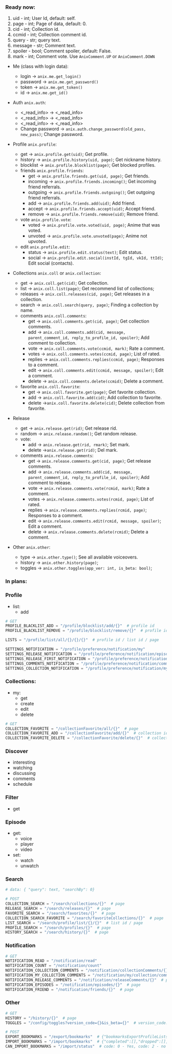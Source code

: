 
### Ready now:
1. uid - int; User Id, default: self.
2. page - int; Page of data, default: 0.
3. cid - int; Collection id.
4. ccmid - int; Collection comment id.
5. query - str; query text.
6. message - str; Comment text.
7. spoiler - bool; Comment spoiler, default: False.
8. mark - int; Comment vote. Use `AnixComment.UP` or `AnixComment.DOWN`


* Me (class with login data): 
    - login -> `anix.me.get_login()`
    - password -> `anix.me.get_password()`
    - token -> `anix.me.get_token()`
    - id -> `anix.me.get_id()`

* Auth `anix.auth`:
    - <_read_info> -> <_read_info>
    - <_read_info> -> <_read_info>
    - <_read_info> -> <_read_info>
    - Change password -> `anix.auth.change_password(old_pass, new_pass)`; Change password.

* Profile `anix.profile`:
    - get -> `anix.profile.get(uid)`; Get profile.
    - history  -> `anix.profile.history(uid, page)`; Get nickname history.
    - blocklist  -> `anix.profile.blocklist(page)`; Get blocked profiles.
    - friends `anix.profile.friends`: 
        * get -> `anix.profile.friends.get(uid, page)`; Get friends.
        * incoming -> `anix.profile.friends.incoming()`; Get incoming friend referrals.
        * outgoing -> `anix.profile.friends.outgoing()`; Get outgoing friend referrals.
        * add -> `anix.profile.friends.add(uid)`; Add friend.
        * accept -> `anix.profile.friends.accept(uid)`; Accept friend.
        * remove -> `anix.profile.friends.remove(uid)`; Remove friend.
    - vote `anix.profile.vote`: 
        * voted -> `anix.profile.vote.voted(uid, page)`; Anime that was voted.
        * unvoted -> `anix.profile.vote.unvoted(page)`; Anime not upvoted.
    - edit `anix.profile.edit`: 
        * status -> `anix.profile.edit.status(text)`; Edit status.
        * social -> `anix.profile.edit.social(instId, tgId, vkId, ttId)`; Edit social (contacts).

* Collections `anix.coll` or `anix.collection`:
    - get -> `anix.coll.get(cid)`; Get collection.
    - list -> `anix.coll.list(page)`; Get recommend list of collections;
    - releases -> `anix.coll.releases(cid, page)`; Get releases in a collection.
    - search -> `anix.coll.search(query, page)`; Finding a collection by name.
    - comments `anix.coll.comments`:
      * get -> `anix.coll.comments.get(cid, page)`; Get collection comments.
      * add -> `anix.coll.comments.add(cid, message, parent_comment_id, reply_to_profile_id, spoiler)`; Add comment to collection.
      * vote -> `anix.coll.comments.vote(ccmid, mark)`; Rate a comment.
      * votes -> `anix.coll.comments.votes(ccmid, page)`; List of rated.
      * replies -> `anix.coll.comments.replies(ccmid, page)`; Responses to a comment.
      * edit -> `anix.coll.comments.edit(ccmid, message, spoiler)`; Edit a comment.
      * delete -> `anix.coll.comments.delete(ccmid)`; Delete a comment.
    - favorite `anix.coll.favorite`:
      * get -> `anix.coll.favorite.get(page)`; Get favorite collection.
      * add -> `anix.coll.favorite.add(cid)`; Add collection to favorite.
      * delete ->`anix.coll.favorite.delete(cid)`; Delete collection from favorite.
  
* Release
  - get -> `anix.release.get(rid)`; Get release rid.
  - random -> `anix.release.random()`; Get random release.
  - vote:
      * add -> `anix.release.get(rid, rmark)`; Set mark.
      * delete ->`anix.release.get(rid)`; Del mark.
  - comments `anix.release.comments`:
    * get -> `anix.release.comments.get(cid, page)`; Get release comments.
    * add -> `anix.release.comments.add(cid, message, parent_comment_id, reply_to_profile_id, spoiler)`; Add comment to release.
    * vote -> `anix.release.comments.vote(rcmid, mark)`; Rate a comment.
    * votes -> `anix.release.comments.votes(rcmid, page)`; List of rated.
    * replies -> `anix.release.comments.replies(rcmid, page)`; Responses to a comment.
    * edit -> `anix.release.comments.edit(rcmid, message, spoiler)`; Edit a comment.
    * delete -> `anix.release.comments.delete(rcmid)`; Delete a comment.

* Other `anix.other`:
  - type -> `anix.other.type()`; See all available voiceovers.
  - history -> `anix.other.history(page)`;  
  - toggles -> `anix.other.toggles(app_ver: int, is_beta: bool)`;


### **In plans:**

### Profile
- list:
     * add
```python
# GET
PROFILE_BLACKLIST_ADD = "/profile/blocklist/add/{}"  # profile id
PROFILE_BLACKLIST_REMOVE = "/profile/blocklist/remove/{}"  # profile id

LISTS = "/profile/list/all/{}/{}/{}"  # profile id / list id / page

SETTINGS_NOTIFICATION = "/profile/preference/notification/my"
SETTINGS_RELEASE_NOTIFICATION = "/profile/preference/notification/episode/edit"
SETTINGS_RELEASE_FIRST_NOTIFICATION = "/profile/preference/notification/episode/first/edit"
SETTINGS_COMMENTS_NOTIFICATION = "/profile/preference/notification/comment/edit"
SETTINGS_COLLECTION_NOTIFICATION = "/profile/preference/notification/my/collection/comment/edit"
```

### Collections:
- my:
     * get
     * create
     * edit
     * delete
```python
# GET
COLLECTION_FAVORITE = "/collectionFavorite/all/{}"  # page
COLLECTION_FAVORITE_ADD = "/collectionFavorite/add/{}"  # collection id
COLLECTION_FAVORITE_DELETE = "/collectionFavorite/delete/{}"  # collection id
```

### Discover
- interesting
- watching
- discussing
- comments
- schedule

### Filter
- get

### Episode
- get: 
     * voice
     * player
     * video
- set:
     * watch
     * unwatch

### Search
```python
# data: { "query": text, "searchBy": 0}

# POST
COLLECTION_SEARCH = "/search/collections/{}"  # page
RELEASE_SEARCH = "/search/releases/{}"  # page
FAVORITE_SEARCH = "/search/favorites/{}"  # page
COLLECTION_SEARCH_FAVORITE = "/search/favoriteCollections/{}"  # page
LIST_SEARCH = "/search/profile/list/{}/{}"  # list id / page
PROFILE_SEARCH = "/search/profiles/{}"  # page
HISTORY_SEARCH = "/search/history/{}"  # page
```

### Notification
```python
# GET
NOTIFICATION_READ = "/notification/read"
NOTIFICATION_COUNT = "/notification/count"
NOTIFICATION_COLLECTION_COMMENTS = "/notification/collectionComments/{}"  # page
NOTIFICATION_MY_COLLECTION_COMMENTS = "/notification/my/collection/comments/{}"  # page
NOTIFICATION_RELEASE_COMMENTS = "/notification/releaseComments/{}"  # page
NOTIFICATION_EPISODES = "/notification/episodes/{}"  # page
NOTIFICATION_FRIEND = "/notification/friends/{}"  # page
```

### Other
```python
# GET
HISTORY = "/history/{}"  # page
TOGGLES = "/config/toggles?version_code={}&is_beta={}"  # version_code: int, is_beta: bool

# POST
EXPORT_BOOKMARKS = "/export/bookmarks"  # {"bookmarksExportProfileLists":[0 - favorite, + all in AnixList]}
IMPORT_BOOKMARKS = "/import/bookmarks"  # {"completed":[],"dropped":[],"holdOn":[],"plans":[],"watching":[],"selected_importer_name":"Shikimori"}
CAN_IMPORT_BOOKMARKS = "/import/status"  # code: 0 - Yes, code: 2 - no

```